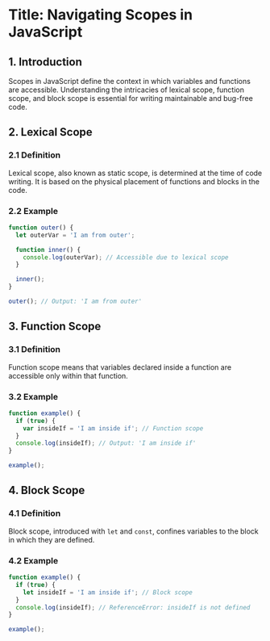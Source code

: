 # Title: Navigating Scopes in JavaScript

## 1. Introduction

Scopes in JavaScript define the context in which variables and functions are accessible. Understanding the intricacies of lexical scope, function scope, and block scope is essential for writing maintainable and bug-free code.

## 2. Lexical Scope

### 2.1 Definition

Lexical scope, also known as static scope, is determined at the time of code writing. It is based on the physical placement of functions and blocks in the code.

### 2.2 Example

```javascript
function outer() {
  let outerVar = 'I am from outer';

  function inner() {
    console.log(outerVar); // Accessible due to lexical scope
  }

  inner();
}

outer(); // Output: 'I am from outer'
```

## 3. Function Scope

### 3.1 Definition

Function scope means that variables declared inside a function are accessible only within that function.

### 3.2 Example

```javascript
function example() {
  if (true) {
    var insideIf = 'I am inside if'; // Function scope
  }
  console.log(insideIf); // Output: 'I am inside if'
}

example();
```

## 4. Block Scope

### 4.1 Definition

Block scope, introduced with `let` and `const`, confines variables to the block in which they are defined.

### 4.2 Example

```javascript
function example() {
  if (true) {
    let insideIf = 'I am inside if'; // Block scope
  }
  console.log(insideIf); // ReferenceError: insideIf is not defined
}

example();
```